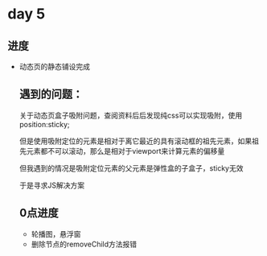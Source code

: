 # day 5

## 进度

- 动态页的静态铺设完成

  ## 遇到的问题：

  关于动态页盒子吸附问题，查阅资料后后发现纯css可以实现吸附，使用position:sticky;

  但是使用吸附定位的元素是相对于离它最近的具有滚动框的祖先元素，如果祖先元素都不可以滚动，那么是相对于viewport来计算元素的偏移量

  但我遇到的情况是吸附定位元素的父元素是弹性盒的子盒子，sticky无效

  于是寻求JS解决方案

  ## 0点进度

  - 轮播图，悬浮窗
  - 删除节点的removeChild方法报错